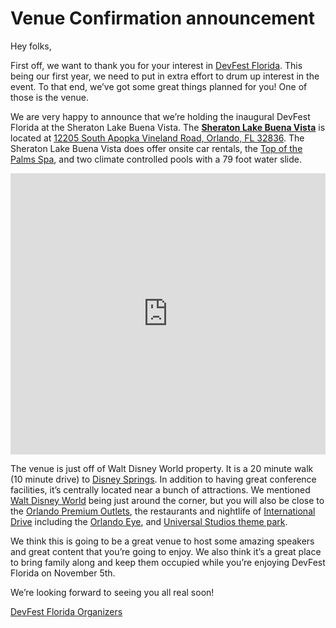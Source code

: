 # **Venue Confirmation announcement**

Hey folks,

First off, we want to thank you for your interest in [DevFest Florida](https://devfestflorida.org). This being our first year, we need to put in extra effort to drum up interest in the event. To that end, we’ve got some great things planned for you! One of those is the venue.

We are very happy to announce that we’re holding the inaugural DevFest Florida at the Sheraton Lake Buena Vista. The [**Sheraton Lake Buena Vista**](http://www.sheratonlakebuenavistaresort.com/) is located at [12205 South Apopka Vineland Road, Orlando, FL 32836](https://www.google.com/maps/place/12205+S+Apopka+Vineland+Rd,+Orlando,+FL+32836/@28.3872256,-81.5068749,18z/data=!4m13!1m7!3m6!1s0x88dd801824f37a61:0x992f3498b2c0bd7e!2s12205+S+Apopka+Vineland+Rd,+Orlando,+FL+32836!3b1!8m2!3d28.3868646!4d-81.5050993!3m4!1s0x88dd801824f37a61:0x992f3498b2c0bd7e!8m2!3d28.3868646!4d-81.5050993). The Sheraton Lake Buena Vista does offer onsite car rentals, the [Top of the Palms Spa](http://www.sheratonlakebuenavistaresort.com/top-palms-spa), and two climate controlled pools with a 79 foot water slide.

<iframe src="https://www.google.com/maps/embed?pb=!1m14!1m8!1m3!1d1755.0304981932406!2d-81.5068749!3d28.3872256!3m2!1i1024!2i768!4f13.1!3m3!1m2!1s0x0%3A0xb9939bd4da04186e!2sSheraton+Lake+Buena+Vista+Resort!5e0!3m2!1sen!2sus!4v1472863437027" width="600" height="450" frameborder="0" style="border:0;width:100%" allowfullscreen></iframe>

The venue is just off of Walt Disney World property. It is a 20 minute walk (10 minute drive) to [Disney Springs](http://www.disneysprings.com/). In addition to having great conference facilities, it’s centrally located near a bunch of attractions. We mentioned [Walt Disney World](https://disneyworld.disney.go.com/) being just around the corner, but you will also be close to the [Orlando Premium Outlets](http://www.premiumoutlets.com/outlet/orlando-vineland), the restaurants and nightlife of [International Drive](http://www.internationaldriveorlando.com/) including the [Orlando Eye](https://www.officialorlandoeye.com/), and [Universal Studios theme park](https://www.universalorlando.com/Theme-Parks/World-Class-Theme-Parks.aspx).

We think this is going to be a great venue to host some amazing speakers and great content that you’re going to enjoy. We also think it’s a great place to bring family along and keep them occupied while you’re enjoying DevFest Florida on November 5th.

We’re looking forward to seeing you all real soon!

[DevFest Florida Organizers](mailto:organizers@devfestflorida.org)
